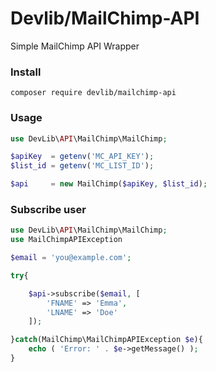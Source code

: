 # Devlib/MailChimp-API

Simple MailChimp API Wrapper

### Install
`composer require devlib/mailchimp-api`

### Usage
```php
use DevLib\API\MailChimp\MailChimp;

$apiKey  = getenv('MC_API_KEY');
$list_id = getenv('MC_LIST_ID');

$api     = new MailChimp($apiKey, $list_id);
```

### Subscribe user
```php
use DevLib\API\MailChimp\MailChimp;
use MailChimpAPIException

$email = 'you@example.com';

try{

    $api->subscribe($email, [
        'FNAME' => 'Emma',
        'LNAME' => 'Doe'
    ]);

}catch(MailChimp\MailChimpAPIException $e){
    echo ( 'Error: ' . $e->getMessage() );
}
```
